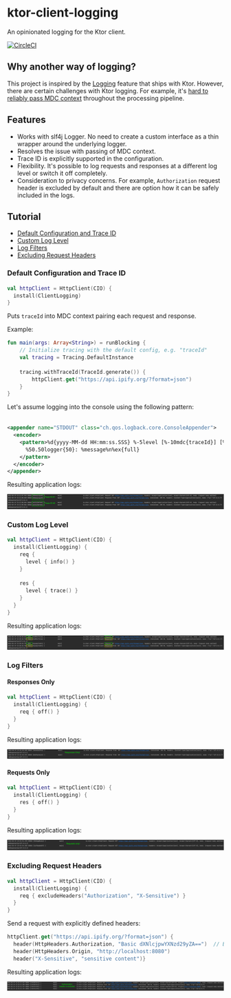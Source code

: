 # ktor-client-logging
An opinionated logging for the Ktor client.

[![CircleCI](https://circleci.com/gh/zezutom/ktor-client-logging/tree/main.svg?style=shield)](https://circleci.com/gh/zezutom/ktor-client-logging/tree/main)

## Why another way of logging?

This project is inspired by the [Logging](https://ktor.io/docs/client-logging.html) feature that
ships with Ktor. However, there are certain challenges with Ktor logging. For example,
it's [hard to reliably pass MDC context](https://youtrack.jetbrains.com/issue/KTOR-2435) throughout
the processing pipeline.

## Features

* Works with slf4j Logger. No need to create a custom interface as a thin wrapper around the
  underlying logger.
* Resolves the issue with passing of MDC context.
* Trace ID is explicitly supported in the configuration.
* Flexibility. It's possible to log requests and responses at a different log level or switch it off
  completely.
* Consideration to privacy concerns. For example, `Authorization` request header is excluded by
  default and there are option how it can be safely included in the logs.

## Tutorial

* [Default Configuration and Trace ID](#default-configuration-and-trace-id)
* [Custom Log Level](#custom-log-level)
* [Log Filters](#log-filters)
* [Excluding Request Headers](#excluding-request-headers)

### Default Configuration and Trace ID

```kotlin
val httpClient = HttpClient(CIO) {
  install(ClientLogging)
}
```

Puts `traceId` into MDC context pairing each request and response.

Example:

```kotlin
fun main(args: Array<String>) = runBlocking {
    // Initialize tracing with the default config, e.g. "traceId"
    val tracing = Tracing.DefaultInstance

    tracing.withTraceId(TraceId.generate()) {
        httpClient.get("https://api.ipify.org/?format=json")
    }   
}
```

Let's assume logging into the console using the following pattern:

```xml

<appender name="STDOUT" class="ch.qos.logback.core.ConsoleAppender">
  <encoder>
    <pattern>%d{yyyy-MM-dd HH:mm:ss.SSS} %-5level [%-10mdc{traceId}] [%20.20thread]
      %50.50logger{50}: %message%n%ex{full}
    </pattern>
  </encoder>
</appender>
```

Resulting application logs:

![Trace id is reliably captured](./doc/default-output-with-trace-id.png)

### Custom Log Level

```kotlin
val httpClient = HttpClient(CIO) {
  install(ClientLogging) {
    req {
      level { info() }
    }

    res {
      level { trace() }
    }
  }
}
```

Resulting application logs:

![Different log level for requests vs responses](./doc/different-log-level.png)

### Log Filters

#### Responses Only

```kotlin
val httpClient = HttpClient(CIO) {
  install(ClientLogging) {
    req { off() }
  }
}
```

Resulting application logs:

![Only log responses](./doc/log-filtering-no-requests.png)

#### Requests Only

```kotlin
val httpClient = HttpClient(CIO) {
  install(ClientLogging) {
    res { off() }
  }
}
```

Resulting application logs:

![Only log responses](./doc/log-filtering-no-responses.png)

### Excluding Request Headers

```kotlin
val httpClient = HttpClient(CIO) {
  install(ClientLogging) {
    req { excludeHeaders("Authorization", "X-Sensitive") }
  }
}
```

Send a request with explicitly defined headers:
```kotlin
httpClient.get("https://api.ipify.org/?format=json") {
  header(HttpHeaders.Authorization, "Basic dXNlcjpwYXNzd29yZA==")  // Base64-encoded credentials. Plain text: "user:password"
  header(HttpHeaders.Origin, "http://localhost:8080")
  header("X-Sensitive", "sensitive content")}
```

Resulting application logs:

![Excludes defined headers](./doc/excluding-request-headers.png)


